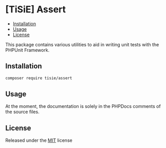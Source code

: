 # [TiSiE] Assert


<!-- TOC depthFrom:2 depthTo:6 withLinks:1 updateOnSave:1 orderedList:0 -->

- [Installation](#installation)
- [Usage](#usage)
- [License](#license)

<!-- /TOC -->

This package contains various utilities to aid in writing unit tests with the PHPUnit Framework.

## Installation

```bash
composer require tisie/assert
```

## Usage

At the moment, the documentation is solely in the PHPDocs comments of the source files.

## License

Released under the [MIT](LICENSE) license
